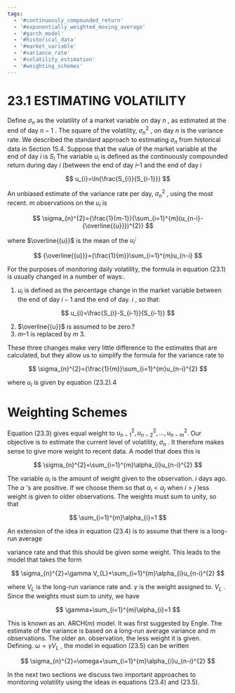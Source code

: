 ```yaml
---
tags:
  - '#continuously_compounded_return'
  - '#exponentially_weighted_moving_average'
  - '#garch_model'
  - '#historical_data'
  - '#market_variable'
  - '#variance_rate'
  - '#volatility_estimation'
  - '#weighting_schemes'
---
```

# 23.1 ESTIMATING VOLATILITY  

Define $\sigma_{n}$ as the volatility of a market variable on day $n$ , as estimated at the end of day $n-1$ . The square of the volatility, $\sigma_{n}^{2}$ , on day $n$ is the variance rate. We described the standard approach to estimating $\sigma_{n}$ from historical data in Section 15.4. Suppose that the value of the market variable at the end of day $i$ is $S_{i}$ The variable $u_{i}$ is defined as the continuously compounded return during day $i$ (between the end of day $i\textrm{--}1$ and the end of day $i$  

$$
u_{i}=\ln{\frac{S_{i}}{S_{i-1}}}
$$  

An unbiased estimate of the variance rate per day, $\sigma_{n}^{2}$ , using the most recent. $m$ observations on the $u_{i}$ is  

$$
\sigma_{n}^{2}={\frac{1}{m-1}}{\sum_{i=1}^{m}(u_{n-i}-{\overline{{u}}})^{2}}
$$  

where $\overline{{u}}$ is the mean of the $u_{i}^{;}$  

$$
{\overline{{u}}}={\frac{1}{m}}\sum_{i=1}^{m}u_{n-i}
$$  

For the purposes of monitoring daily volatility, the formula in equation (23.1) is usually changed in a number of ways:.  

1. $u_{i}$ is defined as the percentage change in the market variable between the end of day $i-1$ and the end of day. $i$ , so that:  

$$
u_{i}=\frac{S_{i}-S_{i-1}}{S_{i-1}}
$$  

2. $\overline{{u}}$ is assumed to be zero.?   
3. $m\textrm{--}1$ is replaced by $m$ 3.  

These three changes make very little difference to the estimates that are calculated, but they allow us to simplify the formula for the variance rate to  

$$
\sigma_{n}^{2}={\frac{1}{m}}\sum_{i=1}^{m}u_{n-i}^{2}
$$  

where $u_{i}$ is given by equation (23.2).4  

# Weighting Schemes  

Equation (23.3) gives equal weight to $u_{n-1}^{2},u_{n-2}^{2},...,u_{n-m}^{2}.$ Our objective is to estimate the current level of volatility, $\sigma_{n}$ . It therefore makes sense to give more weight to recent data. A model that does this is  

$$
\sigma_{n}^{2}=\sum_{i=1}^{m}\alpha_{i}u_{n-i}^{2}
$$  

The variable $\alpha_{i}$ is the amount of weight given to the observation. $i$ days ago. The $\alpha$ 's are positive. If we choose them so that $\alpha_{i}<\alpha_{j}$ when $i>j$ less weight is given to older observations. The weights must sum to unity, so that  

$$
\sum_{i=1}^{m}\alpha_{i}=1
$$  

An extension of the idea in equation (23.4) is to assume that there is a long-run average  

variance rate and that this should be given some weight. This leads to the model that takes the form  

$$
\sigma_{n}^{2}=\gamma V_{L}+\sum_{i=1}^{m}\alpha_{i}u_{n-i}^{2}
$$  

where $V_{L}$ is the long-run variance rate and. $\gamma$ is the weight assigned to. $V_{L}$ . Since the weights must sum to unity, we have  

$$
\gamma+\sum_{i=1}^{m}\alpha_{i}=1
$$  

This is known as an. $\mathrm{ARCH}(m)$ model. It was first suggested by Engle. The estimate of the variance is based on a long-run average variance and $m$ observations. The older an. observation, the less weight it is given. Defining. $\omega=\gamma V_{L}$ , the model in equation (23.5) can be written  

$$
\sigma_{n}^{2}=\omega+\sum_{i=1}^{m}\alpha_{i}u_{n-i}^{2}
$$  

In the next two sections we discuss two important approaches to monitoring volatility using the ideas in equations (23.4) and (23.5).  

